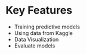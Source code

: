 # Key Features
- Training predictive models
- Using data from Kaggle
- Data Visualization
- Evaluate models
